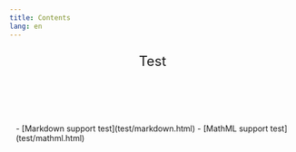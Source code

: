 ```yaml
---
title: Contents
lang: en
---
```


<style type="text/css">section>header{font-size: 1.5rem;width:100%;box-sizing:border-box;margin-top:1.5rem}section{margin:.7rem;box-sizing:border-box}</style>

<section><header class="tag-test">Test</header>
- [Markdown support test](test/markdown.html)
- [MathML support test](test/mathml.html)
</section>
